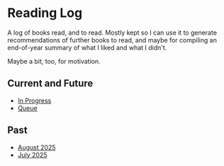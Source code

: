 # Reading Log

A log of books read, and to read. Mostly kept so I can use it to generate recommendations of further books to read, and maybe for compiling an end-of-year summary of what I liked and what I didn't.

Maybe a bit, too, for motivation.

## Current and Future

* [In Progress](https://github.com/biesnecker/reading-log/blob/main/in-progress.md)
* [Queue](https://github.com/biesnecker/reading-log/blob/main/queue.md)

## Past

* [August 2025](https://github.com/biesnecker/reading-log/blob/main/2025-08.md)
* [July 2025](https://github.com/biesnecker/reading-log/blob/main/2025-07.md)
